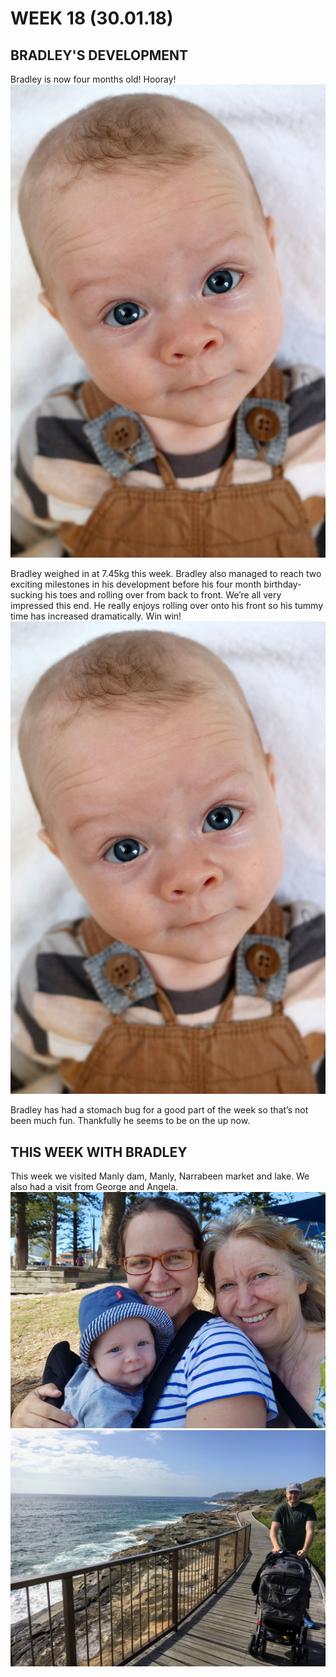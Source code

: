 # WEEK 18 (30.01.18)

## BRADLEY'S DEVELOPMENT
Bradley is now four months old! Hooray!
![IMG_5886.jpg](IMG_5886.jpg "IMG_5886.jpg")

Bradley weighed in at 7.45kg this week. Bradley also managed to reach two exciting milestones in his development before his four month birthday- sucking his toes and rolling over from back to front. We’re all very impressed this end. He really enjoys rolling over onto his front so his tummy time has increased dramatically. Win win! 
![IMG_5886.jpg](IMG_5886.jpg "IMG_5886.jpg")

Bradley has had a stomach bug for a good part of the week so that’s not been much fun. Thankfully he seems to be on the up now. 

## THIS WEEK WITH BRADLEY
This week we visited Manly dam, Manly, Narrabeen market and lake. We also had a visit from George and Angela. 
![photo1.jpg](photo1.jpg "photo1.jpg")
![IMG_7047.jpg](IMG_7047.jpg "IMG_7047.jpg")
